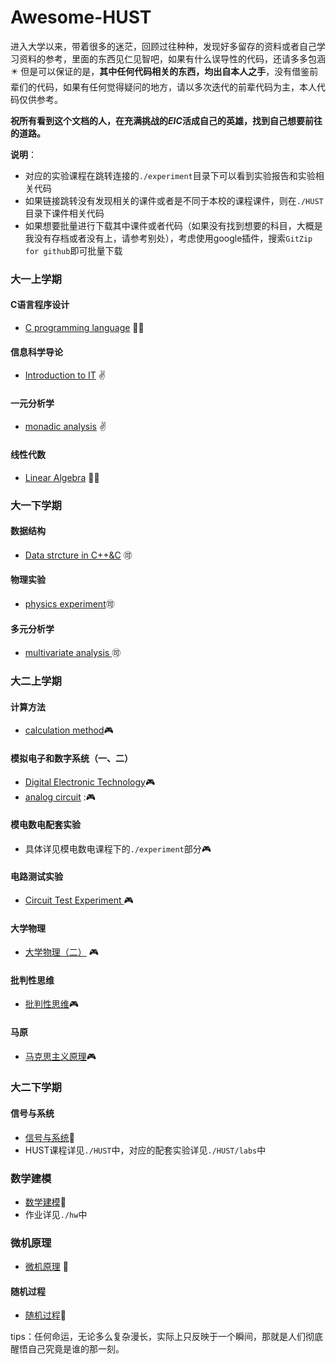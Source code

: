 # Awesome-HUST
进入大学以来，带着很多的迷茫，回顾过往种种，发现好多留存的资料或者自己学习资料的参考，里面的东西见仁见智吧，如果有什么误导性的代码，还请多多包涵:eight_pointed_black_star: 但是可以保证的是，**其中任何代码相关的东西，均出自本人之手**，没有借鉴前辈们的代码，如果有任何觉得疑问的地方，请以多次迭代的前辈代码为主，本人代码仅供参考。

**祝所有看到这个文档的人，在充满挑战的$EIC$活成自己的英雄，找到自己想要前往的道路。**

**说明**：

- 对应的实验课程在跳转连接的`./experiment`目录下可以看到实验报告和实验相关代码
- 如果链接跳转没有发现相关的课件或者是不同于本校的课程课件，则在`./HUST`目录下课件相关代码
- 如果想要批量进行下载其中课件或者代码（如果没有找到想要的科目，大概是我没有存档或者没有上，请参考别处），考虑使用google插件，搜索`GitZip for github`即可批量下载

### 大一上学期

#### C语言程序设计

- [C programming language](https://github.com/Shinehale/C-programming-language) :biking_woman:

#### 信息科学导论

- [Introduction to IT](https://github.com/Shinehale/awesome-HUST/tree/main/%E8%AE%A1%E7%AE%97%E6%9C%BA%E7%A7%91%E5%AD%A6%E5%AF%BC%E8%AE%BA) :v:

#### 一元分析学

- [monadic analysis](https://github.com/Shinehale/awesome-HUST/tree/main/%E4%B8%80%E5%85%83%E5%88%86%E6%9E%90%E5%AD%A6) :v:

#### 线性代数

- [Linear Algebra](https://github.com/Shinehale/awesome-HUST/tree/main/%E7%BA%BF%E6%80%A7%E4%BB%A3%E6%95%B0) :biking_woman:





### 大一下学期

#### 数据结构

- [Data strcture in C++&C](https://github.com/Shinehale/Data-structure-C) 🉑 

#### 物理实验

- [physics experiment](https://github.com/Shinehale/awesome-HUST/tree/main/%E7%89%A9%E7%90%86%E5%AE%9E%E9%AA%8C)🉑 

#### 多元分析学

- [multivariate analysis ](https://github.com/Shinehale/awesome-HUST/tree/main/%E5%A4%9A%E5%85%83%E5%88%86%E6%9E%90%E5%AD%A6)🉑 



### 大二上学期

#### 计算方法

- [calculation method](https://github.com/Shinehale/calculation-method):video_game:

#### 模拟电子和数字系统（一、二）

- [Digital Electronic Technology](https://github.com/Shinehale/awesome-HUST/tree/main/%E6%95%B0%E7%94%B5):video_game:
- [analog circuit](https://github.com/Shinehale/awesome-HUST/tree/main/%E6%A8%A1%E7%94%B5) ::video_game:

#### 模电数电配套实验

- 具体详见模电数电课程下的`./experiment`部分:video_game:

#### 电路测试实验

- [Circuit Test Experiment ](https://github.com/Shinehale/awesome-HUST/tree/main/%E7%94%B5%E8%B7%AF%E6%B5%8B%E8%AF%95%E5%AE%9E%E9%AA%8C):video_game:

#### 大学物理

- [大学物理（二）](https://github.com/Shinehale/awesome-HUST/tree/main/%E5%A4%A7%E5%AD%A6%E7%89%A9%E7%90%86) :video_game:

#### 批判性思维

- [批判性思维](https://github.com/Shinehale/awesome-HUST/tree/main/%E6%89%B9%E5%88%A4%E6%80%A7%E6%80%9D%E7%BB%B4):video_game:

#### 马原

- [马克思主义原理](https://github.com/Shinehale/awesome-HUST/tree/main/%E9%A9%AC%E5%8E%9F):video_game:



### 大二下学期

#### 信号与系统

- [信号与系统](https://github.com/Shinehale/Signal-and-Systems):fist_oncoming:
- HUST课程详见`./HUST`中，对应的配套实验详见`./HUST/labs`中

### 数学建模

- [数学建模](https://github.com/Shinehale/mathematical-modeling):fist_oncoming:
- 作业详见`./hw`中

### 微机原理

- [微机原理](https://github.com/Shinehale/computer-organization) :fist_oncoming:

#### 随机过程

- [随机过程](https://github.com/Shinehale/random-process-information-theory):fist_oncoming:



tips：任何命运，无论多么复杂漫长，实际上只反映于一个瞬间，那就是人们彻底醒悟自己究竟是谁的那一刻。